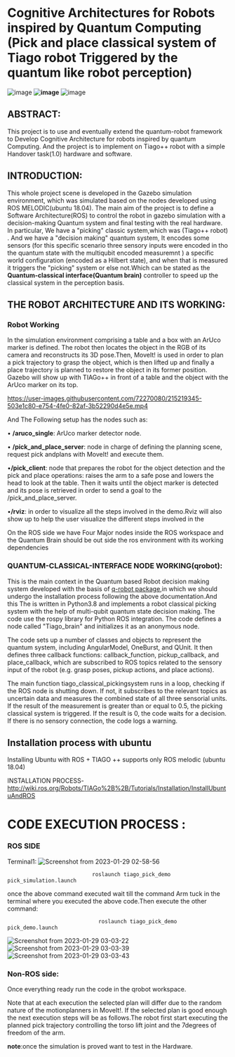  # Cognitive Architectures for Robots inspired by Quantum Computing (Pick and place classical system of Tiago robot Triggered by the quantum like robot perception)
 
 
 ![image](https://user-images.githubusercontent.com/72270080/216659306-8ca09f34-2624-4f28-9c65-368a33a74d15.png)  **![image](https://user-images.githubusercontent.com/72270080/216660262-a1bd8fca-5fcf-4a4d-bbf1-6fbe9f10fa28.png)**  ![image](https://user-images.githubusercontent.com/72270080/216659912-c5729aa5-2835-4f33-9b84-03f6d4fce050.png)


## ABSTRACT:
This project is to use and eventually extend the quantum-robot framework to Develop Cognitive Architecture for robots inspired by quantum Computing. And the project is to implement on Tiago++ robot with a simple Handover task(1.0) hardware and software.

## INTRODUCTION:
This whole project scene is developed in the Gazebo simulation environment, which was simulated based on the nodes developed using ROS MELODIC(ubuntu 18.04). The main aim of the project is to define a Software Architecture(ROS) to control the robot in gazebo simulation with a decision-making Quantum system and final testing with the real hardware. In particular, We have a "picking" classic system,which was (Tiago++ robot) . And we have a "decision making" quantum system, It encodes  some sensors (for this specific scenario three sensory inputs were encoded in tho the quantum state with the multiqubit encoded measuremnt ) a specific world configuration (encoded as a Hilbert state), and when that is measured it triggers the "picking" system or else not.Which can be stated as the **Quantum-classical interface(Quantum brain)** controller to speed up the classical system in the perception basis.

## THE ROBOT ARCHITECTURE AND ITS WORKING:
### Robot Working
In the simulation environment comprising a table and a box with an ArUco marker is defined. The robot then locates the object in the RGB of its camera and reconstructs its 3D pose.Then, MoveIt! is used in order to plan a pick trajectory to grasp the object, which is then lifted up
and finally a place trajectory is planned to restore the object in its former position. Gazebo will show up with TIAGo++ in front of a table and the object with the ArUco marker on its top.

https://user-images.githubusercontent.com/72270080/215219345-503e1c80-e754-4fe0-82af-3b52290d4e5e.mp4

And The Following setup has the nodes such as:  

• **/aruco_single**: ArUco marker detector node.  

• **/pick_and_place_server**: node in charge of defining the planning scene, request pick andplans with MoveIt! and execute them.  

•**/pick_client**: node that prepares the robot for the object detection and the pick and place operations: raises the arm to a safe pose and lowers the head to look at the table. Then it waits until the object marker is detected and its pose is retrieved in order to send a goal to the /pick_and_place_server.


•**/rviz**: in order to visualize all the steps involved in the demo.Rviz will also show up to help the user visualize the different steps involved in the
 
 On the ROS side we have Four Major nodes inside the ROS workspace and the Quantum Brain should be out side the ros environment with its working dependencies 
### QUANTUM-CLASSICAL-INTERFACE NODE WORKING(qrobot):
   This is the main context in the Quantum based Robot decision making system developed with the basis of [q-robot package](http://docs.quantum-robot.org/en/latest/),in which we should undergo the installation process following the above documentation.And this The is written in Python3.8 and implements a robot classical picking system with the help of multi-qubit quantum state decision making. The code use  the rospy library for Python ROS integration. The code defines a node called "Tiago_brain" and initializes it as an anonymous node.

The code sets up a number of classes and objects to represent the quantum system, including AngularModel, OneBurst, and QUnit. It then defines three callback functions: callback_function, pickup_callback, and place_callback, which are subscribed to ROS topics related to the sensory input of the robot (e.g. grasp poses, pickup actions, and place actions).

The main function tiago_classical_pickingsystem runs in a loop, checking if the ROS node is shutting down. If not, it subscribes to the relevant topics as uncertain data and measures the combined state of all three sensorial units. If the result of the measurement is greater than or equal to 0.5, the picking classical system is triggered. If the result is 0, the code waits for a decision. If there is no sensory connection, the code logs a warning.

## Installation process with ubuntu

Installing Ubuntu with ROS + TIAGO ++ supports only ROS melodic (ubuntu 18.04)

INSTALLATION PROCESS-http://wiki.ros.org/Robots/TIAGo%2B%2B/Tutorials/Installation/InstallUbuntuAndROS 

# CODE EXECUTION PROCESS :

### ROS SIDE 

Terminal1:
![Screenshot from 2023-01-29 02-58-56](https://user-images.githubusercontent.com/72270080/215300182-2cce5376-6335-4444-ad24-decbc4067eb8.png)
                              
                               roslaunch tiago_pick_demo pick_simulation.launch
once the above command executed wait till the command Arm tuck in the terminal where you executed the above code.Then execute the other command:
 
                                 roslaunch tiago_pick_demo pick_demo.launch 
                                 
![Screenshot from 2023-01-29 03-03-22](https://user-images.githubusercontent.com/72270080/215300331-68b19ad2-8913-439c-a223-14a4e872f380.png)
![Screenshot from 2023-01-29 03-03-39](https://user-images.githubusercontent.com/72270080/215300334-15b1934e-61fa-4609-b964-4703367ba654.png)
![Screenshot from 2023-01-29 03-03-43](https://user-images.githubusercontent.com/72270080/215300337-dcddbacd-7e33-4aea-aa38-b152cf7a7ce7.png)

### Non-ROS side:
Once everything ready run the code in the qrobot workspace.

Note that at each execution the selected plan will differ due to the random nature of the motionplanners in MoveIt!. If the selected plan is good enough the next execution steps will be as follows.The robot first start executing the planned pick trajectory controlling the torso lift joint and the 7degrees of freedom of the arm.  

**note**:once the simulation is proved want to test in the Hardware.

